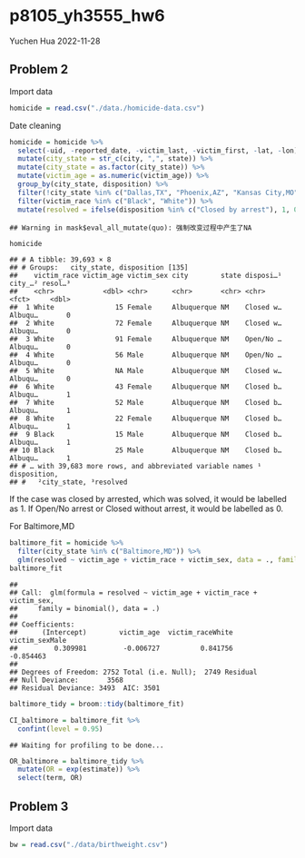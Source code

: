 p8105_yh3555_hw6
================
Yuchen Hua
2022-11-28

## Problem 2

Import data

``` r
homicide = read.csv("./data./homicide-data.csv")
```

Date cleaning

``` r
homicide = homicide %>%
  select(-uid, -reported_date, -victim_last, -victim_first, -lat, -lon)%>%
  mutate(city_state = str_c(city, ",", state)) %>%
  mutate(city_state = as.factor(city_state)) %>%
  mutate(victim_age = as.numeric(victim_age)) %>%
  group_by(city_state, disposition) %>% 
  filter(!city_state %in% c("Dallas,TX", "Phoenix,AZ", "Kansas City,MO", "Tulsa,AL")) %>%
  filter(victim_race %in% c("Black", "White")) %>%
  mutate(resolved = ifelse(disposition %in% c("Closed by arrest"), 1, 0))
```

    ## Warning in mask$eval_all_mutate(quo): 强制改变过程中产生了NA

``` r
homicide
```

    ## # A tibble: 39,693 × 8
    ## # Groups:   city_state, disposition [135]
    ##    victim_race victim_age victim_sex city        state disposi…¹ city_…² resol…³
    ##    <chr>            <dbl> <chr>      <chr>       <chr> <chr>     <fct>     <dbl>
    ##  1 White               15 Female     Albuquerque NM    Closed w… Albuqu…       0
    ##  2 White               72 Female     Albuquerque NM    Closed w… Albuqu…       0
    ##  3 White               91 Female     Albuquerque NM    Open/No … Albuqu…       0
    ##  4 White               56 Male       Albuquerque NM    Open/No … Albuqu…       0
    ##  5 White               NA Male       Albuquerque NM    Closed w… Albuqu…       0
    ##  6 White               43 Female     Albuquerque NM    Closed b… Albuqu…       1
    ##  7 White               52 Male       Albuquerque NM    Closed b… Albuqu…       1
    ##  8 White               22 Female     Albuquerque NM    Closed b… Albuqu…       1
    ##  9 Black               15 Male       Albuquerque NM    Closed b… Albuqu…       1
    ## 10 Black               25 Male       Albuquerque NM    Closed b… Albuqu…       1
    ## # … with 39,683 more rows, and abbreviated variable names ¹​disposition,
    ## #   ²​city_state, ³​resolved

If the case was closed by arrested, which was solved, it would be
labelled as 1. If Open/No arrest or Closed without arrest, it would be
labelled as 0.

For Baltimore,MD

``` r
baltimore_fit = homicide %>%
  filter(city_state %in% c("Baltimore,MD")) %>%
  glm(resolved ~ victim_age + victim_race + victim_sex, data = ., family = binomial())
baltimore_fit
```

    ## 
    ## Call:  glm(formula = resolved ~ victim_age + victim_race + victim_sex, 
    ##     family = binomial(), data = .)
    ## 
    ## Coefficients:
    ##      (Intercept)        victim_age  victim_raceWhite    victim_sexMale  
    ##         0.309981         -0.006727          0.841756         -0.854463  
    ## 
    ## Degrees of Freedom: 2752 Total (i.e. Null);  2749 Residual
    ## Null Deviance:       3568 
    ## Residual Deviance: 3493  AIC: 3501

``` r
baltimore_tidy = broom::tidy(baltimore_fit)
```

``` r
CI_baltimore = baltimore_fit %>%
  confint(level = 0.95)
```

    ## Waiting for profiling to be done...

``` r
OR_baltimore = baltimore_tidy %>%
  mutate(OR = exp(estimate)) %>%
  select(term, OR)
```

## Problem 3

Import data

``` r
bw = read.csv("./data/birthweight.csv")
```
